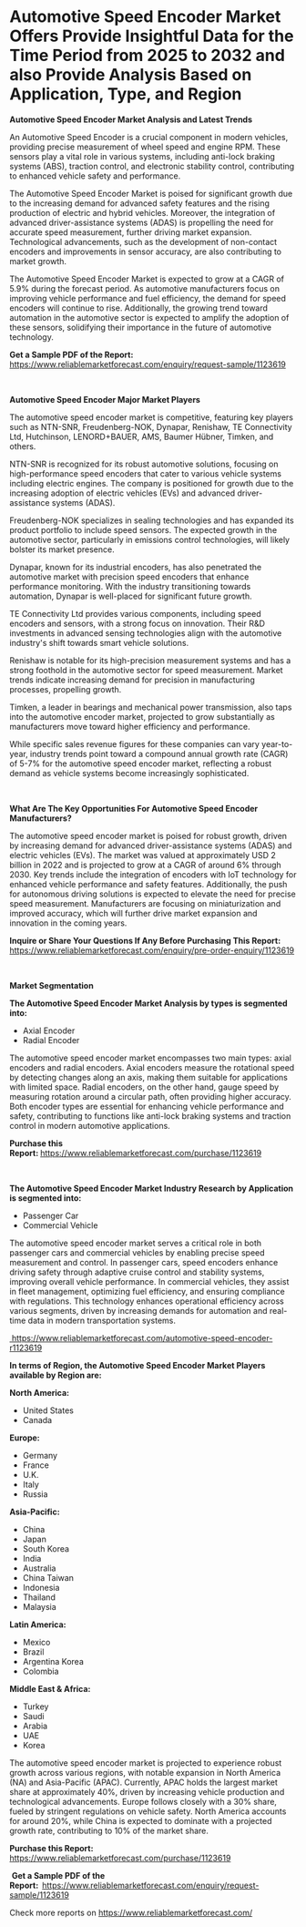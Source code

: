 <p><h1>Automotive Speed Encoder Market Offers Provide Insightful Data for the Time Period from 2025 to 2032 and also Provide Analysis Based on Application, Type, and Region</h1></p><p><strong>Automotive Speed Encoder Market Analysis and Latest Trends</strong></p>
<p><p>An Automotive Speed Encoder is a crucial component in modern vehicles, providing precise measurement of wheel speed and engine RPM. These sensors play a vital role in various systems, including anti-lock braking systems (ABS), traction control, and electronic stability control, contributing to enhanced vehicle safety and performance.</p><p>The Automotive Speed Encoder Market is poised for significant growth due to the increasing demand for advanced safety features and the rising production of electric and hybrid vehicles. Moreover, the integration of advanced driver-assistance systems (ADAS) is propelling the need for accurate speed measurement, further driving market expansion. Technological advancements, such as the development of non-contact encoders and improvements in sensor accuracy, are also contributing to market growth.</p><p>The Automotive Speed Encoder Market is expected to grow at a CAGR of 5.9% during the forecast period. As automotive manufacturers focus on improving vehicle performance and fuel efficiency, the demand for speed encoders will continue to rise. Additionally, the growing trend toward automation in the automotive sector is expected to amplify the adoption of these sensors, solidifying their importance in the future of automotive technology.</p></p>
<p><strong>Get a Sample PDF of the Report:&nbsp;</strong> <a href="https://www.reliablemarketforecast.com/enquiry/request-sample/1123619?utm_campaign=2533&utm_medium=2&utm_source=Github&utm_content=ia&utm_term=31032025&utm_id=automotive-speed-encoder">https://www.reliablemarketforecast.com/enquiry/request-sample/1123619</a></p>
<p>&nbsp;</p>
<p><strong>Automotive Speed Encoder Major Market Players</strong></p>
<p><p>The automotive speed encoder market is competitive, featuring key players such as NTN-SNR, Freudenberg-NOK, Dynapar, Renishaw, TE Connectivity Ltd, Hutchinson, LENORD+BAUER, AMS, Baumer Hübner, Timken, and others. </p><p>NTN-SNR is recognized for its robust automotive solutions, focusing on high-performance speed encoders that cater to various vehicle systems including electric engines. The company is positioned for growth due to the increasing adoption of electric vehicles (EVs) and advanced driver-assistance systems (ADAS).</p><p>Freudenberg-NOK specializes in sealing technologies and has expanded its product portfolio to include speed sensors. The expected growth in the automotive sector, particularly in emissions control technologies, will likely bolster its market presence. </p><p>Dynapar, known for its industrial encoders, has also penetrated the automotive market with precision speed encoders that enhance performance monitoring. With the industry transitioning towards automation, Dynapar is well-placed for significant future growth.</p><p>TE Connectivity Ltd provides various components, including speed encoders and sensors, with a strong focus on innovation. Their R&D investments in advanced sensing technologies align with the automotive industry's shift towards smart vehicle solutions.</p><p>Renishaw is notable for its high-precision measurement systems and has a strong foothold in the automotive sector for speed measurement. Market trends indicate increasing demand for precision in manufacturing processes, propelling growth.</p><p>Timken, a leader in bearings and mechanical power transmission, also taps into the automotive encoder market, projected to grow substantially as manufacturers move toward higher efficiency and performance.</p><p>While specific sales revenue figures for these companies can vary year-to-year, industry trends point toward a compound annual growth rate (CAGR) of 5-7% for the automotive speed encoder market, reflecting a robust demand as vehicle systems become increasingly sophisticated.</p></p>
<p>&nbsp;</p>
<p><strong>What Are The Key Opportunities For Automotive Speed Encoder Manufacturers?</strong></p>
<p><p>The automotive speed encoder market is poised for robust growth, driven by increasing demand for advanced driver-assistance systems (ADAS) and electric vehicles (EVs). The market was valued at approximately USD 2 billion in 2022 and is projected to grow at a CAGR of around 6% through 2030. Key trends include the integration of encoders with IoT technology for enhanced vehicle performance and safety features. Additionally, the push for autonomous driving solutions is expected to elevate the need for precise speed measurement. Manufacturers are focusing on miniaturization and improved accuracy, which will further drive market expansion and innovation in the coming years.</p></p>
<p><strong>Inquire or Share Your Questions If Any Before Purchasing This Report:</strong> <a href="https://www.reliablemarketforecast.com/enquiry/pre-order-enquiry/1123619?utm_campaign=2533&utm_medium=2&utm_source=Github&utm_content=ia&utm_term=31032025&utm_id=automotive-speed-encoder">https://www.reliablemarketforecast.com/enquiry/pre-order-enquiry/1123619</a></p>
<p>&nbsp;</p>
<p><strong>Market Segmentation</strong></p>
<p><strong>The Automotive Speed Encoder Market Analysis by types is segmented into:</strong></p>
<p><ul><li>Axial Encoder</li><li>Radial Encoder</li></ul></p>
<p><p>The automotive speed encoder market encompasses two main types: axial encoders and radial encoders. Axial encoders measure the rotational speed by detecting changes along an axis, making them suitable for applications with limited space. Radial encoders, on the other hand, gauge speed by measuring rotation around a circular path, often providing higher accuracy. Both encoder types are essential for enhancing vehicle performance and safety, contributing to functions like anti-lock braking systems and traction control in modern automotive applications.</p></p>
<p><strong>Purchase this Report:&nbsp;</strong><a href="https://www.reliablemarketforecast.com/purchase/1123619?utm_campaign=2533&utm_medium=2&utm_source=Github&utm_content=ia&utm_term=31032025&utm_id=automotive-speed-encoder">https://www.reliablemarketforecast.com/purchase/1123619</a></p>
<p>&nbsp;</p>
<p><strong>The Automotive Speed Encoder Market Industry Research by Application is segmented into:</strong></p>
<p><ul><li>Passenger Car</li><li>Commercial Vehicle</li></ul></p>
<p><p>The automotive speed encoder market serves a critical role in both passenger cars and commercial vehicles by enabling precise speed measurement and control. In passenger cars, speed encoders enhance driving safety through adaptive cruise control and stability systems, improving overall vehicle performance. In commercial vehicles, they assist in fleet management, optimizing fuel efficiency, and ensuring compliance with regulations. This technology enhances operational efficiency across various segments, driven by increasing demands for automation and real-time data in modern transportation systems.</p></p>
<p><a href="https://www.reliablemarketforecast.com/automotive-speed-encoder-r1123619?utm_campaign=2533&utm_medium=2&utm_source=Github&utm_content=ia&utm_term=31032025&utm_id=automotive-speed-encoder">&nbsp;https://www.reliablemarketforecast.com/automotive-speed-encoder-r1123619</a></p>
<p><strong>In terms of Region, the Automotive Speed Encoder Market Players available by Region are:</strong></p>
<p>
    <p> <strong> North America: </strong>
        <ul>
            <li>United States</li>
            <li>Canada</li>
        </ul>
        </p> 
    <p> <strong> Europe: </strong>
        <ul>
            <li>Germany</li>
            <li>France</li>
            <li>U.K.</li>
            <li>Italy</li>
            <li>Russia</li>
        </ul>
        </p> 
    <p> <strong> Asia-Pacific: </strong>
        <ul>
            <li>China</li>
            <li>Japan</li>
            <li>South Korea</li>
            <li>India</li>
            <li>Australia</li>
            <li>China Taiwan</li>
            <li>Indonesia</li>
            <li>Thailand</li>
            <li>Malaysia</li>
        </ul>
        </p> 
    <p> <strong> Latin America: </strong>
        <ul>
            <li>Mexico</li>
            <li>Brazil</li>
            <li>Argentina Korea</li>
            <li>Colombia</li>
        </ul>
        </p> 
    <p> <strong> Middle East & Africa: </strong>
        <ul>
            <li>Turkey</li>
            <li>Saudi</li>
            <li>Arabia</li>
            <li>UAE</li>
            <li>Korea</li>
        </ul>
    </p>
    </p>
<p><p>The automotive speed encoder market is projected to experience robust growth across various regions, with notable expansion in North America (NA) and Asia-Pacific (APAC). Currently, APAC holds the largest market share at approximately 40%, driven by increasing vehicle production and technological advancements. Europe follows closely with a 30% share, fueled by stringent regulations on vehicle safety. North America accounts for around 20%, while China is expected to dominate with a projected growth rate, contributing to 10% of the market share.</p></p>
<p><strong>Purchase this Report: </strong><a href="https://www.reliablemarketforecast.com/purchase/1123619?utm_campaign=2533&utm_medium=2&utm_source=Github&utm_content=ia&utm_term=31032025&utm_id=automotive-speed-encoder">https://www.reliablemarketforecast.com/purchase/1123619</a></p>
<p>&nbsp;<strong>Get a Sample PDF of the Report:&nbsp;&nbsp;</strong><a href="https://www.reliablemarketforecast.com/enquiry/request-sample/1123619?utm_campaign=2533&utm_medium=2&utm_source=Github&utm_content=ia&utm_term=31032025&utm_id=automotive-speed-encoder">https://www.reliablemarketforecast.com/enquiry/request-sample/1123619</a></p>
<p><strong></strong></p>
<p>Check more reports on <a href="https://www.reliablemarketforecast.com/?utm_campaign=2533&utm_medium=2&utm_source=Github&utm_content=ia&utm_term=31032025&utm_id=automotive-speed-encoder">https://www.reliablemarketforecast.com/</a></p>